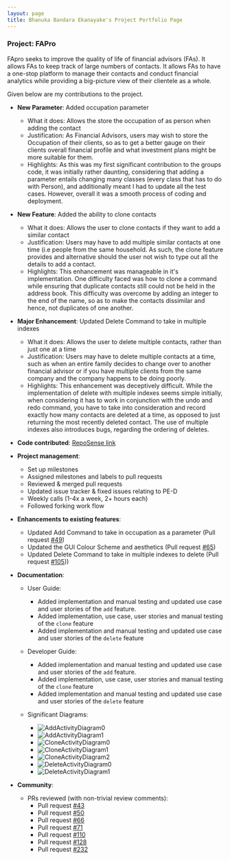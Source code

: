 ```yaml
---
layout: page
title: Bhanuka Bandara Ekanayake's Project Portfolio Page
---
```


### Project: FAPro

FApro seeks to improve the quality of life of financial advisors (FAs). It allows FAs to keep track of large numbers of contacts. It allows FAs to have a one-stop platform to manage their contacts and conduct financial analytics while providing a big-picture view of their clientele as a whole.

Given below are my contributions to the project.

* **New Parameter**: Added occupation parameter
  * What it does: Allows the store the occupation of as person when adding the contact 
  * Justification: As Financial Advisors, users may wish to store the Occupation of their clients, so as to get a better
    gauge on their clients overall financial profile and what investment plans might be more suitable for them.
  * Highlights: As this was my first significant contribution to the groups code, it was initially rather daunting,
    considering that adding a parameter entails changing many classes (every class that has to do with Person), and
    additionally meant I had to update all the test cases. However, overall it was a smooth process of coding and
    deployment.

* **New Feature**: Added the ability to clone contacts
  * What it does: Allows the user to clone contacts if they want to add a similar contact 
  * Justification: Users may have to add multiple similar contacts at one time (i.e people from the same household.
    As such, the clone feature provides and alternative should the user not wish to type out all the details to add a
    contact.
  * Highlights: This enhancement was manageable in it's implementation. One difficulty faced was how to clone a command
    while ensuring that duplicate contacts still could not be held in the address book. This difficulty was overcome by
    adding an integer to the end of the name, so as to make the contacts dissimilar and hence, not duplicates of one
    another.

* **Major Enhancement**: Updated Delete Command to take in multiple indexes
  * What it does: Allows the user to delete multiple contacts, rather than just one at a time
  * Justification: Users may have to delete multiple contacts at a time, such as when an entire family decides to change
    over to another financial advisor or if you have multiple clients from the same company and the company happens to
    be doing poorly.
  * Highlights: This enhancement was deceptively difficult. While the implementation of delete with multiple indexes
    seems simple initially, when considering it has to work in conjunction with the undo and redo command, you have to
    take into consideration and record exactly how many contacts are deleted at a time, as opposed to just returning 
    the most recently deleted contact. The use of multiple indexes also introduces bugs, regarding the ordering of
    deletes.

* **Code contributed**: [RepoSense link](https://nus-cs2103-ay2324s1.github.io/tp-dashboard/?search=bhnuka&breakdown=true)

* **Project management**:
  * Set up milestones
  * Assigned milestones and labels to pull requests
  * Reviewed & merged pull requests
  * Updated issue tracker & fixed issues relating to PE-D
  * Weekly calls (1-4x a week, 2+ hours each)
  * Followed forking work flow

* **Enhancements to existing features**:
  * Updated Add Command to take in occupation as a parameter (Pull request [\#49](https://github.com/AY2324S1-CS2103T-W09-1/tp/pull/49))
  * Updated the GUI Colour Scheme and aesthetics (Pull request [\#65](https://github.com/AY2324S1-CS2103T-W09-1/tp/pull/65))
  * Updated Delete Command to take in multiple indexes to delete (Pull request [\#105](https://github.com/AY2324S1-CS2103T-W09-1/tp/pull/105)))

* **Documentation**:
  * User Guide:
    * Added implementation and manual testing and updated use case and user stories of the `add` feature.
    * Added implementation, use case, user stories and manual testing of the `clone` feature
    * Added implementation and manual testing and updated use case and user stories of the `delete` feature
      
  * Developer Guide:
    * Added implementation and manual testing and updated use case and user stories of the `add` feature.
    * Added implementation, use case, user stories and manual testing of the `clone` feature
    * Added implementation and manual testing and updated use case and user stories of the `delete` feature
      
  * Significant Diagrams:
    * ![AddActivityDiagram0](../images/AddActivityDiagram0.png)
    * ![AddActivityDiagram1](../images/AddActivityDiagram1.png)
    * ![CloneActivityDiagram0](../images/CloneActivityDiagram0.png)
    * ![CloneActivityDiagram1](../images/CloneActivityDiagram1.png)
    * ![CloneActivityDiagram2](../images/CloneActivityDiagram2.png)
    * ![DeleteActivityDiagram0](../images/DeleteActivityDiagram0.png)
    * ![DeleteActivityDiagram1](../images/DeleteActivityDiagram1.png)
    
* **Community**:
  * PRs reviewed (with non-trivial review comments):
    * Pull request [\#43](https://github.com/AY2324S1-CS2103T-W09-1/tp/pull/43)
    * Pull request [\#50](https://github.com/AY2324S1-CS2103T-W09-1/tp/pull/50)
    * Pull request [\#66](https://github.com/AY2324S1-CS2103T-W09-1/tp/pull/66)
    * Pull request [\#71](https://github.com/AY2324S1-CS2103T-W09-1/tp/pull/71)
    * Pull request [\#110](https://github.com/AY2324S1-CS2103T-W09-1/tp/pull/110)
    * Pull request [\#128](https://github.com/AY2324S1-CS2103T-W09-1/tp/pull/128)
    * Pull request [\#232](https://github.com/AY2324S1-CS2103T-W09-1/tp/pull/232)
